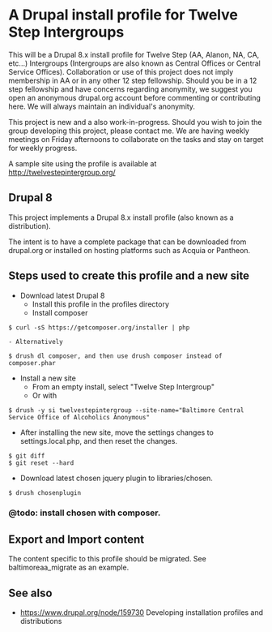 # A Drupal install profile for Twelve Step Intergroups

This will be a Drupal 8.x install profile for Twelve Step (AA, Alanon, NA, CA, etc...) Intergroups (Intergroups are also known as Central Offices or Central Service Offices). Collaboration or use of this project does not imply membership in AA or in any other 12 step fellowship. Should you be in a 12 step fellowship and have concerns regarding anonymity, we suggest you open an anonymous drupal.org account before commenting or contributing here. We will always maintain an individual's anonymity.

This project is new and a also work-in-progress. Should you wish to join the group developing this project, please contact me. We are having weekly meetings on Friday afternoons to collaborate on the tasks and stay on target for weekly progress.

A sample site using the profile is available at http://twelvestepintergroup.org/

## Drupal 8

This project implements a Drupal 8.x install profile (also known as a distribution).

The intent is to have a complete package that can be downloaded from drupal.org or installed on hosting platforms
such as Acquia or Pantheon.

## Steps used to create this profile and a new site

* Download latest Drupal 8
  - Install this profile in the profiles directory
  - Install composer
```
$ curl -sS https://getcomposer.org/installer | php
```
    - Alternatively
```
$ drush dl composer, and then use drush composer instead of composer.phar
```
* Install a new site
  - From an empty install, select "Twelve Step Intergroup"
  - Or with
```
$ drush -y si twelvestepintergroup --site-name="Baltimore Central Service Office of Alcoholics Anonymous"
```
  - After installing the new site, move the settings changes to settings.local.php, and then reset the changes.
```
$ git diff
$ git reset --hard
```

* Download latest chosen jquery plugin to libraries/chosen.
```
$ drush chosenplugin
```

### @todo: install chosen with composer.

## Export and Import content

  The content specific to this profile should be migrated. See baltimoreaa_migrate as an example.

## See also

* https://www.drupal.org/node/159730 Developing installation profiles and distributions
